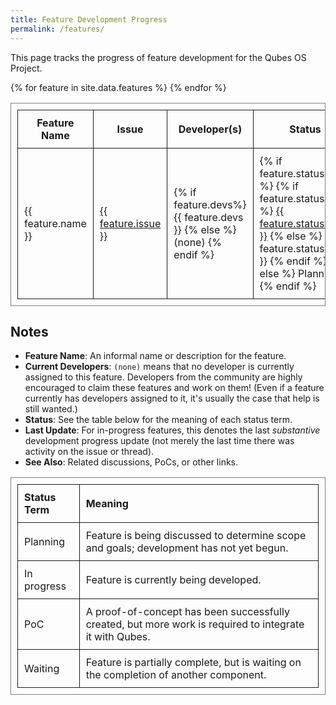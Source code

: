 ```yaml
---
title: Feature Development Progress
permalink: /features/
---
```


<style>
table, td, th {
    border-width: 1px;
    border-style: solid;
    padding: 10px;
}
</style>

This page tracks the progress of feature development for the Qubes OS Project.

<div class="row">
  <div class="col-lg-12 col-md-12">
    <table class="table">
      <thead>
        <tr>
          <th>Feature Name</th>
          <th>Issue</th>
          <th>Developer(s)</th>
          <th>Status</th>
          <th>Last Update</th>
          <th>See Also</th>
        </tr>
      </thead>
      <tbody>
      {% for feature in site.data.features %}
        <tr>
          <td>
            {{ feature.name }}
          </td>
          <td>
            <a href="https://github.com/QubesOS/qubes-issues/issues/{{ feature.issue }}">{{ feature.issue }}</a>
          </td>
          <td>
          {% if feature.devs%}
            {{ feature.devs }}
          {% else %}
            (none)
          {% endif %}
          </td>
          <td>
          {% if feature.status.code %}
            {% if feature.status.url %}
              <a href="{{ feature.status.url }}">{{ feature.status.code }}</a>
            {% else %}
              {{ feature.status.code }}
            {% endif %}
          {% else %}
            Planning
          {% endif %}
          </td>
          <td>
            <a href="{{ feature.updated.url }}">{{ feature.updated.date }}</a>
          </td>
          <td>
          {% for info in feature.info %}
            {% if info.type %}
              [<a href="{{ info.url }}">{{ info.type }}</a>]
            {% endif %}
          {% endfor %}
          </td>
        </tr>
      {% endfor %}
      </tbody>
    </table>
  </div>
</div>

Notes
-----
* **Feature Name**: An informal name or description for the feature.
* **Current Developers**: `(none)` means that no developer is currently assigned
  to this feature. Developers from the community are highly encouraged to claim
  these features and work on them! (Even if a feature currently has developers
  assigned to it, it's usually the case that help is still wanted.)
* **Status**: See the table below for the meaning of each status term.
* **Last Update**: For in-progress features, this denotes the last *substantive*
  development progress update (not merely the last time there was activity on
  the issue or thread).
* **See Also**: Related discussions, PoCs, or other links.

| Status Term | Meaning                                                                                                 |
|:------------|:--------------------------------------------------------------------------------------------------------|
| Planning    | Feature is being discussed to determine scope and goals; development has not yet begun.                 |
| In progress | Feature is currently being developed.                                                                   |
| PoC         | A proof-of-concept has been successfully created, but more work is required to integrate it with Qubes. |
| Waiting     | Feature is partially complete, but is waiting on the completion of another component.                   |

<br>

